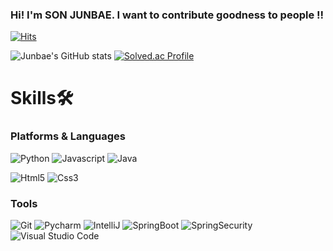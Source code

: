 ### Hi! I'm SON JUNBAE. I want to contribute goodness to people !!

[![Hits](https://hits.seeyoufarm.com/api/count/incr/badge.svg?url=https%3A%2F%2Fgithub.com%2FSon94JB%2Fhit-counter&count_bg=%23162B96&title_bg=%23434141&icon=&icon_color=%23E7E7E7&title=hits&edge_flat=false)](https://hits.seeyoufarm.com)

![Junbae's GitHub stats](https://github-readme-stats.vercel.app/api?username=Son94JB&theme=nightowl&show_icons=true)
[![Solved.ac Profile](http://mazassumnida.wtf/api/v2/generate_badge?boj=thswnsqo99)](https://solved.ac/thswnsqo99/)

# Skills🛠
### Platforms & Languages
![Python](https://img.shields.io/badge/Python-3376AB.svg?&style=for-the-badge&logo=Python&logoColor=white)
![Javascript](https://img.shields.io/badge/Javascript-3376AB.svg?&style=for-the-badge&logo=Javascript&logoColor=white)
![Java](https://img.shields.io/badge/JAVA-007396?style=for-the-badge&logo=java&logoColor=white)

![Html5](https://img.shields.io/badge/html5-E34F26.svg?&style=for-the-badge&logo=html5&logoColor=white)
![Css3](https://img.shields.io/badge/Css3-1572B6.svg?&style=for-the-badge&logo=Css3&logoColor=white)

### Tools
![Git](https://img.shields.io/badge/Git-F05032.svg?&style=for-the-badge&logo=Git&logoColor=white)
![Pycharm](https://img.shields.io/badge/Pycharm-000000.svg?&style=for-the-badge&logo=Pycharm&logoColor=white)
![IntelliJ](https://img.shields.io/badge/IntelliJIDEA-000000.svg?&style=for-the-badge&logo=IntelliJIDEA&logoColor=white)
![SpringBoot](https://img.shields.io/badge/SpringBoot-#6DB33F.svg?&style=for-the-badge&logo=SpringBoot&logoColor=white)
![SpringSecurity](https://img.shields.io/badge/SpringSecurity-#6DB33F.svg?&style=for-the-badge&logo=SpringSecurity&logoColor=white)
![Visual Studio Code](https://img.shields.io/badge/Visual%20Studio%20Code-007ACC.svg?&style=for-the-badge&logo=Visual%20Studio%20Code&logoColor=white)
